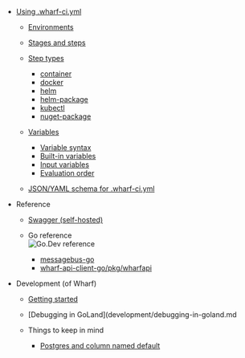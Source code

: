 - [Using .wharf-ci.yml](usage-wharfyml.md)

  - [Environments](usage-wharfyml/environments.md)

  - [Stages and steps](usage-wharfyml/stages-and-steps.md)

  - [Step types](usage-wharfyml/step-types.md)

    - [container](usage-wharfyml/step-types/container.md)
    - [docker](usage-wharfyml/step-types/docker.md)
    - [helm](usage-wharfyml/step-types/helm-deploy.md)
    - [helm-package](usage-wharfyml/step-types/helm-package.md)
    - [kubectl](usage-wharfyml/step-types/kubectl.md)
    - [nuget-package](usage-wharfyml/step-types/nuget-package.md)

  - [Variables](usage-wharfyml/variables.md)

    - [Variable syntax](usage-wharfyml/variables/variable-syntax.md)
    - [Built-in variables](usage-wharfyml/variables/built-in-variables.md)
    - [Input variables](usage-wharfyml/variables/input-variables.md)
    - [Evaluation order](usage-wharfyml/variables/evaluation-order.md)

  - [JSON/YAML schema for .wharf-ci.yml](usage-wharfyml/json-yaml-schema-for-wharf-ci-yml.md)

- Reference

  - [Swagger (self-hosted)](reference/swagger-self-hosted.md)

  - Go reference\
    ![Go.Dev reference](https://img.shields.io/badge/go.dev-reference-blue?logo=go\&logoColor=white)

    - [messagebus-go](https://pkg.go.dev/github.com/iver-wharf/messagebus-go)
    - [wharf-api-client-go/pkg/wharfapi](https://pkg.go.dev/github.com/iver-wharf/wharf-api-client-go/pkg/wharfapi)

- Development (of Wharf)

  - [Getting started](development/getting-started.md)

  - [Debugging in GoLand](development/debugging-in-goland.md

  - Things to keep in mind

    - [Postgres and column named default](development/postgres-and-column-named-default.md)
